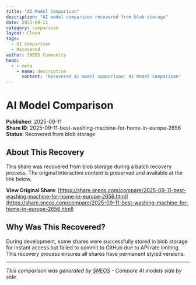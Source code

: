 ```yaml
---
title: "AI Model Comparison"
description: "AI model comparison recovered from blob storage"
date: 2025-09-11
category: comparison
layout: Clean
tags:
  - AI Comparison
  - Recovered
author: SNEOS Community
head:
  - - meta
    - name: description
      content: "Recovered AI model comparison: AI Model Comparison"
---
```


# AI Model Comparison

**Published**: 2025-09-11  
**Share ID**: 2025-09-11-best-washing-machine-for-home-in-europe-2656  
**Status**: Recovered from blob storage

## About This Recovery

This share was recovered from blob storage during a batch recovery process. The original interactive content is preserved and available at the link below.

**View Original Share**: [https://share.sneos.com/compare/2025-09-11-best-washing-machine-for-home-in-europe-2656.html](https://share.sneos.com/compare/2025-09-11-best-washing-machine-for-home-in-europe-2656.html)

## Why Was This Recovered?

During development, some shares were successfully stored in blob storage for instant access but failed to commit to GitHub due to API rate limiting. This recovery process ensures all shares have permanent styled versions.

---

*This comparison was generated by [SNEOS](https://sneos.com) - Compare AI models side by side*
